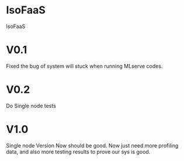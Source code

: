 # IsoFaaS
IsoFaaS

# V0.1
Fixed the bug of system will stuck when running MLserve codes.

# V0.2
Do Single node tests

# V1.0

Single node Version Now should be good. Now just need more profiling data, and also more testing results to prove our sys is good.
